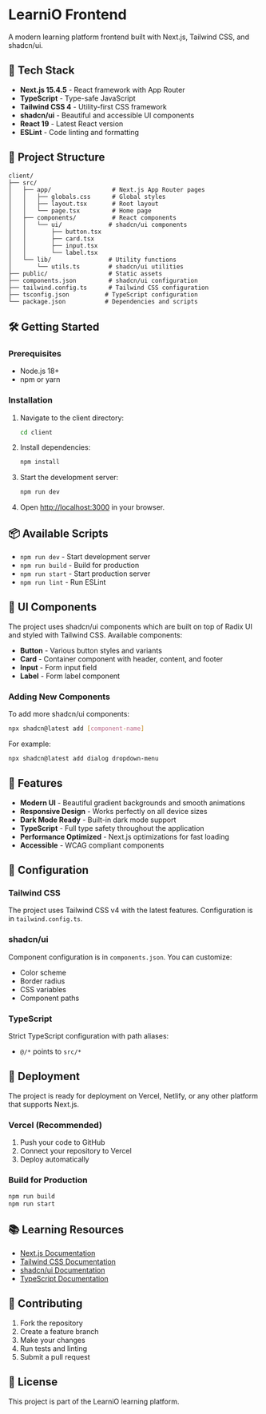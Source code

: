 # LearniO Frontend

A modern learning platform frontend built with Next.js, Tailwind CSS, and shadcn/ui.

## 🚀 Tech Stack

- **Next.js 15.4.5** - React framework with App Router
- **TypeScript** - Type-safe JavaScript
- **Tailwind CSS 4** - Utility-first CSS framework
- **shadcn/ui** - Beautiful and accessible UI components
- **React 19** - Latest React version
- **ESLint** - Code linting and formatting

## 📁 Project Structure

```
client/
├── src/
│   ├── app/                 # Next.js App Router pages
│   │   ├── globals.css      # Global styles
│   │   ├── layout.tsx       # Root layout
│   │   └── page.tsx         # Home page
│   ├── components/          # React components
│   │   └── ui/             # shadcn/ui components
│   │       ├── button.tsx
│   │       ├── card.tsx
│   │       ├── input.tsx
│   │       └── label.tsx
│   └── lib/                # Utility functions
│       └── utils.ts        # shadcn/ui utilities
├── public/                 # Static assets
├── components.json         # shadcn/ui configuration
├── tailwind.config.ts      # Tailwind CSS configuration
├── tsconfig.json          # TypeScript configuration
└── package.json           # Dependencies and scripts
```

## 🛠️ Getting Started

### Prerequisites

- Node.js 18+
- npm or yarn

### Installation

1. Navigate to the client directory:

   ```bash
   cd client
   ```

2. Install dependencies:

   ```bash
   npm install
   ```

3. Start the development server:

   ```bash
   npm run dev
   ```

4. Open [http://localhost:3000](http://localhost:3000) in your browser.

## 📦 Available Scripts

- `npm run dev` - Start development server
- `npm run build` - Build for production
- `npm run start` - Start production server
- `npm run lint` - Run ESLint

## 🎨 UI Components

The project uses shadcn/ui components which are built on top of Radix UI and styled with Tailwind CSS. Available components:

- **Button** - Various button styles and variants
- **Card** - Container component with header, content, and footer
- **Input** - Form input field
- **Label** - Form label component

### Adding New Components

To add more shadcn/ui components:

```bash
npx shadcn@latest add [component-name]
```

For example:

```bash
npx shadcn@latest add dialog dropdown-menu
```

## 🎯 Features

- **Modern UI** - Beautiful gradient backgrounds and smooth animations
- **Responsive Design** - Works perfectly on all device sizes
- **Dark Mode Ready** - Built-in dark mode support
- **TypeScript** - Full type safety throughout the application
- **Performance Optimized** - Next.js optimizations for fast loading
- **Accessible** - WCAG compliant components

## 🔧 Configuration

### Tailwind CSS

The project uses Tailwind CSS v4 with the latest features. Configuration is in `tailwind.config.ts`.

### shadcn/ui

Component configuration is in `components.json`. You can customize:

- Color scheme
- Border radius
- CSS variables
- Component paths

### TypeScript

Strict TypeScript configuration with path aliases:

- `@/*` points to `src/*`

## 🚀 Deployment

The project is ready for deployment on Vercel, Netlify, or any other platform that supports Next.js.

### Vercel (Recommended)

1. Push your code to GitHub
2. Connect your repository to Vercel
3. Deploy automatically

### Build for Production

```bash
npm run build
npm run start
```

## 📚 Learning Resources

- [Next.js Documentation](https://nextjs.org/docs)
- [Tailwind CSS Documentation](https://tailwindcss.com/docs)
- [shadcn/ui Documentation](https://ui.shadcn.com)
- [TypeScript Documentation](https://www.typescriptlang.org/docs)

## 🤝 Contributing

1. Fork the repository
2. Create a feature branch
3. Make your changes
4. Run tests and linting
5. Submit a pull request

## 📄 License

This project is part of the LearniO learning platform.
